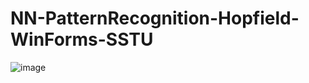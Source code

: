 # NN-PatternRecognition-Hopfield-WinForms-SSTU



![image](https://github.com/ruddanil/Hopfield-NeuralNetwork-WinForms-SSTU/assets/25799951/31914be0-a8ef-4f5a-b1d4-4239c5711f8a)
